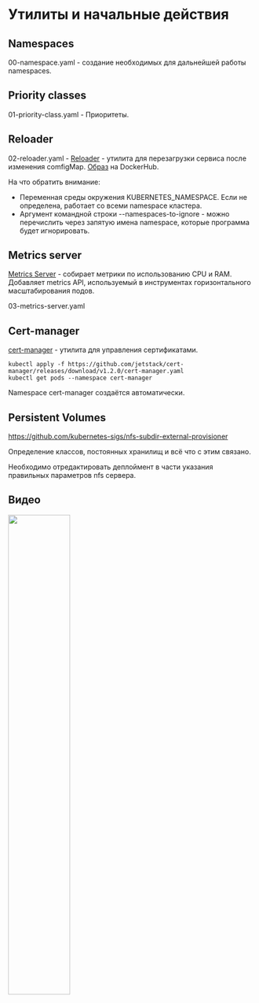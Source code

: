 # Утилиты и начальные действия

## Namespaces

00-namespace.yaml - создание необходимых для дальнейшей работы namespaces.

## Priority classes

01-priority-class.yaml - Приоритеты.

## Reloader

02-reloader.yaml - [Reloader](https://github.com/stakater/Reloader) - утилита для перезагрузки сервиса после изменения
comfigMap. [Образ](https://hub.docker.com/r/stakater/reloader/tags?page=1&ordering=last_updated) на DockerHub.

На что обратить внимание:
* Переменная среды окружения KUBERNETES_NAMESPACE. Если не определена, работает со всеми namespace кластера.
* Аргумент командной строки --namespaces-to-ignore - можно перечислить через запятую имена namespace, которые
программа будет игнорировать.

## Metrics server


[Metrics Server](https://github.com/kubernetes-sigs/metrics-server) - собирает метрики по использованию CPU и RAM.
Добавляет metrics API, используемый в инструментах горизонтального масштабирования подов. 

03-metrics-server.yaml

## Cert-manager

[cert-manager](https://cert-manager.io/docs/installation/kubernetes/) - утилита
для управления сертификатами.

    kubectl apply -f https://github.com/jetstack/cert-manager/releases/download/v1.2.0/cert-manager.yaml
    kubectl get pods --namespace cert-manager

Namespace cert-manager создаётся автоматически.

## Persistent Volumes

https://github.com/kubernetes-sigs/nfs-subdir-external-provisioner

Определение классов, постоянных хранилищ и всё что с этим связано.

Необходимо отредактировать деплоймент в части указания
правильных параметров nfs сервера.

## Видео

[<img src="https://img.youtube.com/vi/dHQXtsKUUzo/maxresdefault.jpg" width="50%">](https://www.youtube.com/watch?v=dHQXtsKUUzo)